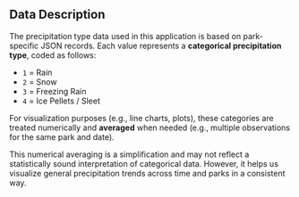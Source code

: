 ## Data Description

The precipitation type data used in this application is based on park-specific JSON records. Each value represents a **categorical precipitation type**, coded as follows:

- `1` = Rain  
- `2` = Snow  
- `3` = Freezing Rain  
- `4` = Ice Pellets / Sleet

For visualization purposes (e.g., line charts, plots), these categories are treated numerically and **averaged** when needed (e.g., multiple observations for the same park and date).  

This numerical averaging is a simplification and may not reflect a statistically sound interpretation of categorical data. However, it helps us visualize general precipitation trends across time and parks in a consistent way.
